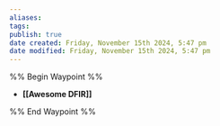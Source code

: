 ```yaml
---
aliases: 
tags: 
publish: true
date created: Friday, November 15th 2024, 5:47 pm
date modified: Friday, November 15th 2024, 5:47 pm
---
```

%% Begin Waypoint %%
- **[[Awesome DFIR]]**

%% End Waypoint %%